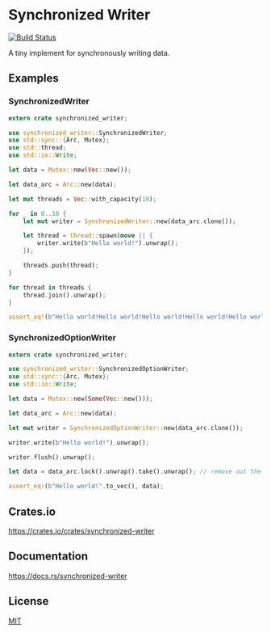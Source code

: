 Synchronized Writer
====================

[![Build Status](https://travis-ci.org/magiclen/synchronized-writer.svg?branch=master)](https://travis-ci.org/magiclen/synchronized-writer)

A tiny implement for synchronously writing data.

## Examples

### SynchronizedWriter

```rust
extern crate synchronized_writer;

use synchronized_writer::SynchronizedWriter;
use std::sync::{Arc, Mutex};
use std::thread;
use std::io::Write;

let data = Mutex::new(Vec::new());

let data_arc = Arc::new(data);

let mut threads = Vec::with_capacity(10);

for _ in 0..10 {
    let mut writer = SynchronizedWriter::new(data_arc.clone());

    let thread = thread::spawn(move || {
        writer.write(b"Hello world!").unwrap();
    });

    threads.push(thread);
}

for thread in threads {
    thread.join().unwrap();
}

assert_eq!(b"Hello world!Hello world!Hello world!Hello world!Hello world!Hello world!Hello world!Hello world!Hello world!Hello world!".to_vec(), *data_arc.lock().unwrap());
```

### SynchronizedOptionWriter

```rust
extern crate synchronized_writer;

use synchronized_writer::SynchronizedOptionWriter;
use std::sync::{Arc, Mutex};
use std::io::Write;

let data = Mutex::new(Some(Vec::new()));

let data_arc = Arc::new(data);

let mut writer = SynchronizedOptionWriter::new(data_arc.clone());

writer.write(b"Hello world!").unwrap();

writer.flush().unwrap();

let data = data_arc.lock().unwrap().take().unwrap(); // remove out the vec from arc

assert_eq!(b"Hello world!".to_vec(), data);
```

## Crates.io

https://crates.io/crates/synchronized-writer

## Documentation

https://docs.rs/synchronized-writer

## License

[MIT](LICENSE)